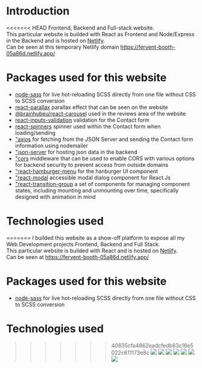# Introduction

<<<<<<< HEAD
Frontend, Backend and Full-stack website.<br> This particular website is builded with React as Frontend and Node/Express in the Backend and is hosted on [Netlify](https://www.netlify.com/).<br>
Can be seen at this temporary Netlify domain https://fervent-booth-05a86d.netlify.app/

# Packages used for this website

- [node-sass](https://www.npmjs.com/package/node-sass) for live hot-reloading SCSS directly from one file without CSS to SCSS conversion
- [react-parallax](https://www.npmjs.com/package/react-parallax) parallax effect that can be seen on the website
- [@brainhubeu/react-carousel](https://github.com/brainhubeu/react-carousel) used in the reviews area of the website
- [react-inputs-validation](https://www.npmjs.com/package/react-inputs-validation) validation for the Contact form
- [react-spinners](https://www.npmjs.com/package/react-spinners) spinner used within the Contact form when loading/sending
- ["axios](https://www.npmjs.com/package/axios) for fetching from the JSON Server and sending the Contact form information using nodemailer
- ["json-server](https://www.npmjs.com/package/json-server) for hosting json data in the backend
- ["cors](https://www.npmjs.com/package/cors) middleware that can be used to enable CORS with various options for backend security to prevent access from outside domains
- ["react-hamburger-menu](https://www.npmjs.com/package/react-hamburger-menu) for the hanburger UI component
- ["react-modal](https://www.npmjs.com/package/react-modal) accessible modal dialog component for React.Js
- ["react-transition-group](https://www.npmjs.com/package/react-transition-group) a set of components for managing component states, including mounting and unmounting over time, specifically designed with animation in mind

# Technologies used

=======
I builded this website as a show-off platform to expose all my Web Development projects Frontend, Backend and Full Stack.<br> This particular website is builded with React and is hosted on [Netlify](https://www.netlify.com/).<br>
Can be seen at https://fervent-booth-05a86d.netlify.app/

# Packages used for this website
- [node-sass](https://www.npmjs.com/package/node-sass) for live hot-reloading SCSS directly from one file without CSS to SCSS conversion

# Technologies used

>>>>>>> 40835cfa4862eadcfedb83c16e5022c611173e8c
![](http://i.epvpimg.com/lxJHaab.png) ![](http://i.epvpimg.com/161Wbab.png) ![](http://i.epvpimg.com/sc20bab.png) ![](http://i.epvpimg.com/mduSeab.png) ![](https://i.epvpimg.com/Ej2ceab.png) ![](http://i.epvpimg.com/Ixvvfab.png) ![](http://i.epvpimg.com/j1Ycgab.png)
